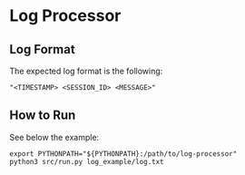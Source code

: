 # Log Processor

## Log Format

The expected log format is the following:

```shell
"<TIMESTAMP> <SESSION_ID> <MESSAGE>"
```

## How to Run

See below the example:
```shell
export PYTHONPATH="${PYTHONPATH}:/path/to/log-processor"
python3 src/run.py log_example/log.txt
```
